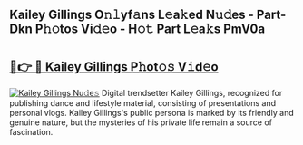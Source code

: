 ## Kailey Gillings O𝚗𝚕yf𝚊ns L𝚎a𝚔ed N𝚞𝚍es - Part-Dkn P𝚑𝚘tos Vi𝚍𝚎o - H𝚘𝚝 Part L𝚎a𝚔s PmV0a

# <h2><a href="http://kf51b46.oniu.top/?m=Kailey+Gillings">🔗👉 🔴 Kailey Gillings P𝚑ot𝚘𝚜 V𝚒d𝚎o</a></h2>

[![Kailey Gillings Nu𝚍e𝚜](https://i.imgur.com/0qMVB7G.gif)](http://kf51b46.oniu.top/?m=Kailey+Gillings)
Digital trendsetter Kailey Gillings, recognized for publishing dance and lifestyle material, consisting of presentations and personal vlogs. Kailey Gillings's public persona is marked by its friendly and genuine nature, but the mysteries of his private life remain a source of fascination.  
